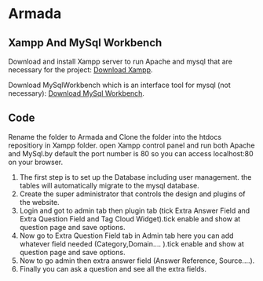 
# Armada

## Xampp And MySql Workbench

Download and install Xampp server to run Apache and mysql that are necessary for the project: [Download Xampp](https://www.apachefriends.org/index.html).

Download MySqlWorkbench which is an interface tool for mysql (not necessary): [Download MySql Workbench](https://dev.mysql.com/downloads/workbench/).

## Code 

Rename the folder to Armada and Clone the folder into the htdocs repositiory in Xampp folder. open Xampp control panel and run both Apache and MySql.by default the port number is 80 so you can access localhost:80 on your browser.
1. The first step is to set up the Database including user management. the tables will automatically migrate to the mysql database.
2. Create the super administrator that controls the design and plugins of the website.
3. Login and got to admin tab then plugin tab (tick Extra Answer Field and Extra Question Field and Tag Cloud Widget).tick enable and show at question page and save options.
4. Now go to Extra Question Field tab in Admin tab here you can add whatever field needed (Category,Domain.... ).tick enable and show at question page and save options.
5. Now to go admin then extra answer field (Answer Reference, Source....).
6. Finally you can ask a question and see all the extra fields.
